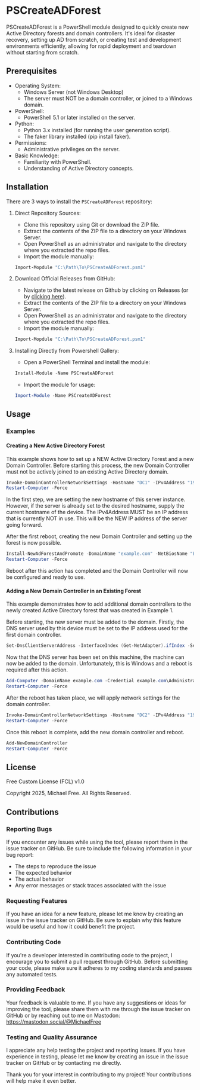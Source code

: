 # PSCreateADForest

PSCreateADForest is a PowerShell module designed to quickly create new Active Directory forests and domain controllers. It's ideal for disaster recovery, setting up AD from scratch, or creating test and development environments efficiently, allowing for rapid deployment and teardown without starting from scratch.

## Prerequisites
- Operating System:
    - Windows Server (not Windows Desktop)
    - The server must NOT be a domain controller, or joined to a Windows domain.
- PowerShell:
    - PowerShell 5.1 or later installed on the server.
- Python:
    - Python 3.x installed (for running the user generation script).
    - The faker library installed (pip install faker).
- Permissions:
    - Administrative privileges on the server.
- Basic Knowledge:
    - Familiarity with PowerShell.
    - Understanding of Active Directory concepts.

## Installation
There are 3 ways to install the `PSCreateADForest` repository:

1. Direct Repository Sources:
    - Clone this repository using Git or download the ZIP file.
    - Extract the contents of the ZIP file to a directory on your Windows Server.
    - Open PowerShell as an administrator and navigate to the directory where you extracted the repo files.
    - Import the module manually:
    ```powershell
    Import-Mopdule "C:\Path\To\PSCreateADForest.psm1"
    ```

2. Download Official Releases from GitHub:
    - Navigate to the latest release on Github by clicking on Releases (or by [clicking here](https://github.com/Michael-Free/PSCreateADForest/releases)).
    - Extract the contents of the ZIP file to a directory on your Windows Server.
    - Open PowerShell as an administrator and navigate to the directory where you extracted the repo files.
    - Import the module manually:
    ```powershell
    Import-Mopdule "C:\Path\To\PSCreateADForest.psm1"
    ```

3. Installing Directly from Powershell Gallery:
    - Open a PowerShell Terminal and install the module:
    ```powershell
    Install-Module -Name PSCreateADForest
    ```
    - Import the module for usage:
    ```powershell
    Import-Module -Name PSCreateADForest
    ```

## Usage

### Examples

#### Creating a New Active Directory Forest

This example shows how to set up a NEW Active Directory Forest and a new Domain Controller. Before starting this process, the new Domain Controller must not be actively joined to an existing Active Directory domain.

```powershell
Invoke-DomainControllerNetworkSettings -Hostname "DC1" -IPv4Address "192.168.1.10" -IPv4Prefix 24 -IPv4Gateway "192.168.1.1" -IPv4DNS "8.8.8.8"
Restart-Computer -Force
```

In the first step, we are setting the new hostname of this server instance. However, if the server is already set to the desired hostname, supply the current hostname of the device. The IPv4Address MUST be an IP address that is currently NOT in use.  This will be the NEW IP address of the server going forward.

After the first reboot, creating the new Domain Controller and setting up the forest is now possible.

```powershell
Install-NewAdForestAndPromote -DomainName "example.com" -NetBiosName "EXAMPLE" -Mode "Win2012"
Restart-Computer -Force
```

Reboot after this action has completed and the Domain Controller will now be configured and ready to use.

#### Adding a New Domain Controller in an Existing Forest
This example demonstrates how to add additional domain controllers to the newly created Active Directory forest that was created in Example 1. 

Before starting, the new server must be added to the domain.  Firstly, the DNS server used by this device must be set to the IP address used for the first domain controller.

```powershell
Set-DnsClientServerAddress -InterfaceIndex (Get-NetAdapter).ifIndex -ServerAddresses ("192.168.1.10")
```

Now that the DNS server has been set on this machine, the machine can now be added to the domain. Unfortunately, this is Windows and a reboot is required after this action.

```powershell
Add-Computer -DomainName example.com -Credential example.com\Administrator
Restart-Computer -Force
```

After the reboot has taken place, we will apply network settings for the domain controller. 

```powershell
Invoke-DomainControllerNetworkSettings -Hostname "DC2" -IPv4Address "192.168.1.11" -IPv4Prefix 24 -IPv4Gateway "192.168.1.1" -IPv4DNS "192.168.1.10"
Restart-Computer -Force
```

Once this reboot is complete, add the new domain controller and reboot.

```powershell
Add-NewDomainController
Restart-Computer -Force
```

## License

Free Custom License (FCL) v1.0

Copyright 2025, Michael Free. All Rights Reserved.

## Contributions

### Reporting Bugs

If you encounter any issues while using the tool, please report them in the issue tracker on GitHub. Be sure to include the following information in your bug report:

- The steps to reproduce the issue
- The expected behavior
- The actual behavior
- Any error messages or stack traces associated with the issue

### Requesting Features

If you have an idea for a new feature, please let me know by creating an issue in the issue tracker on GitHub. Be sure to explain why this feature would be useful and how it could benefit the project.

### Contributing Code

If you're a developer interested in contributing code to the project, I encourage you to submit a pull request through GitHub. Before submitting your code, please make sure it adheres to my coding standards and passes any automated tests.

### Providing Feedback

Your feedback is valuable to me. If you have any suggestions or ideas for improving the tool, please share them with me through the issue tracker on GitHub or by reaching out to me on Mastodon: https://mastodon.social/@MichaelFree

### Testing and Quality Assurance

I appreciate any help testing the project and reporting issues. If you have experience in testing, please let me know by creating an issue in the issue tracker on GitHub or by contacting me directly.

Thank you for your interest in contributing to my project! Your contributions will help make it even better.
